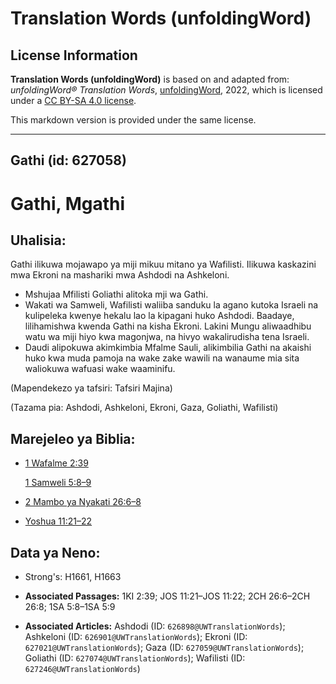 # Translation Words (unfoldingWord)

## License Information

**Translation Words (unfoldingWord)** is based on and adapted from: _unfoldingWord® Translation Words_, [unfoldingWord](https://unfoldingword.org/utw), 2022, which is licensed under a [CC BY-SA 4.0 license](https://creativecommons.org/licenses/by-sa/4.0/legalcode.en).

This markdown version is provided under the same license.



--------------------------------

## Gathi (id: 627058)

Gathi, Mgathi
=============

Uhalisia:
---------

Gathi ilikuwa mojawapo ya miji mikuu mitano ya Wafilisti. Ilikuwa kaskazini mwa Ekroni na mashariki mwa Ashdodi na Ashkeloni.

* Mshujaa Mfilisti Goliathi alitoka mji wa Gathi.
* Wakati wa Samweli, Wafilisti waliiba sanduku la agano kutoka Israeli na kulipeleka kwenye hekalu lao la kipagani huko Ashdodi. Baadaye, lilihamishwa kwenda Gathi na kisha Ekroni. Lakini Mungu aliwaadhibu watu wa miji hiyo kwa magonjwa, na hivyo wakalirudisha tena Israeli.
* Daudi alipokuwa akimkimbia Mfalme Sauli, alikimbilia Gathi na akaishi huko kwa muda pamoja na wake zake wawili na wanaume mia sita waliokuwa wafuasi wake waaminifu.

(Mapendekezo ya tafsiri: Tafsiri Majina)

(Tazama pia: Ashdodi, Ashkeloni, Ekroni, Gaza, Goliathi, Wafilisti)

Marejeleo ya Biblia:
--------------------

* [1 Wafalme 2:39](https://ref.ly/1Kgs2:39)

    [1 Samweli 5:8–9](https://ref.ly/1Sam5:8-1Sam5:9)

* [2 Mambo ya Nyakati 26:6–8](https://ref.ly/2Chr26:6-2Chr26:8)
* [Yoshua 11:21–22](https://ref.ly/Josh11:21-Josh11:22)

Data ya Neno:
-------------

* Strong's: H1661, H1663

* **Associated Passages:** 1KI 2:39; JOS 11:21–JOS 11:22; 2CH 26:6–2CH 26:8; 1SA 5:8–1SA 5:9
* **Associated Articles:** Ashdodi (ID: `626898@UWTranslationWords`); Ashkeloni (ID: `626901@UWTranslationWords`); Ekroni (ID: `627021@UWTranslationWords`); Gaza (ID: `627059@UWTranslationWords`); Goliathi (ID: `627074@UWTranslationWords`); Wafilisti (ID: `627246@UWTranslationWords`)

